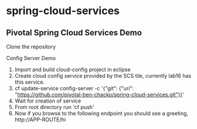 # spring-cloud-services
## Pivotal Spring Cloud Services Demo ##

Clone the repository

Config Server Demo
1. Import and build cloud-config project in eclipse
2. Create cloud config service provided by the SCS tile, currently lab16 has this service.
3. cf update-service config-server -c '{"git": {"uri": "https://github.com/pivotal-ben-chacko/spring-cloud-services.git"}}'
4. Wait for creation of service
5. From root directory run 'cf push'
6. Now if you browse to the following endpoint you should see a greeting, http://APP-ROUTE/hi
